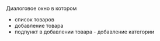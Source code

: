 Диалоговое окно в котором 
- список товаров
- добавление товара
- подпункт в добавлении товара - добавление категории
